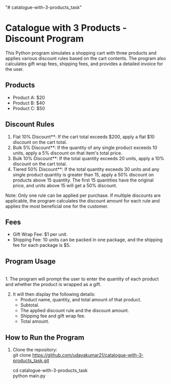 "# catalogue-with-3-products_task" 
# Catalogue with 3 Products - Discount Program

This Python program simulates a shopping cart with three products and applies various discount rules based on the cart contents. The program also calculates gift wrap fees, shipping fees, and provides a detailed invoice for the user.
<br/>
## Products <br/>

- Product A: $20 <br/>
- Product B: $40<br/>
- Product C: $50<br/>

## Discount Rules <br/>

1. Flat 10% Discount**: If the cart total exceeds $200, apply a flat $10 discount on the cart total. <br/>
2. Bulk 5% Discount**: If the quantity of any single product exceeds 10 units, apply a 5% discount on that item's total price. <br/>
3. Bulk 10% Discount**: If the total quantity exceeds 20 units, apply a 10% discount on the cart total. <br/>
4. Tiered 50% Discount**: If the total quantity exceeds 30 units and any single product quantity is greater than 15, apply a 50% discount on products above 15 quantity. The first 15 quantities have the original price, and units above 15 will get a 50% discount. <br/>

Note: Only one rule can be applied per purchase. If multiple discounts are applicable, the program calculates the discount amount for each rule and applies the most beneficial one for the customer. <br/>

## Fees <br/>

- Gift Wrap Fee: $1 per unit. <br/>
- Shipping Fee: 10 units can be packed in one package, and the shipping fee for each package is $5. <br/>

## Program Usage<br/>
<br/>
1. The program will prompt the user to enter the quantity of each product and whether the product is wrapped as a gift. <br/>

2. It will then display the following details: <br/>
   - Product name, quantity, and total amount of that product.<br/>
   - Subtotal.<br/>
   - The applied discount rule and the discount amount.<br/>
   - Shipping fee and gift wrap fee.<br/>
   - Total amount.<br/>

## How to Run the Program<br/>

1. Clone the repository:<br/>
   git clone https://github.com/udayakumar21/catalogue-with-3-products_task.git <br/>

   cd catalogue-with-3-products_task<br/>
   python main.py<br/>



 
 
